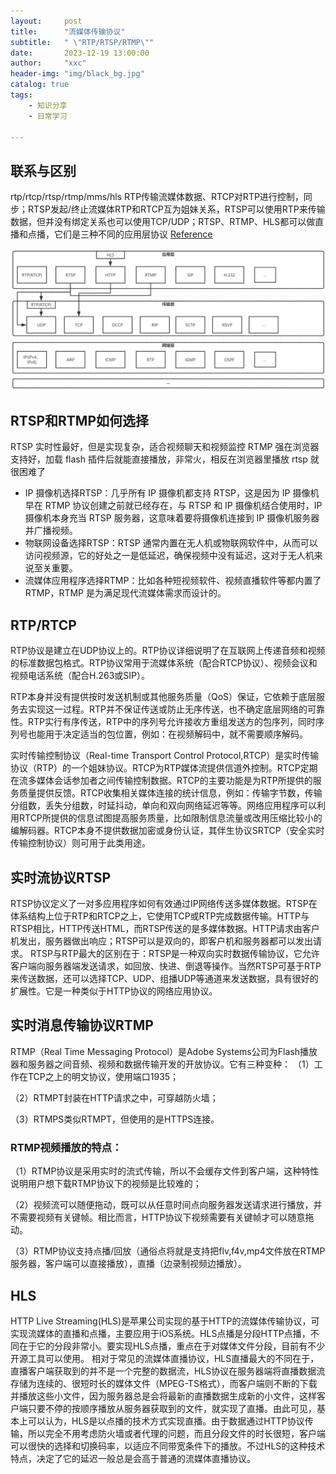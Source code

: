 ```yaml
---
layout:     post
title:      "流媒体传输协议"
subtitle:   " \"RTP/RTSP/RTMP\""
date:       2023-12-19 13:00:00
author:     "xxc"
header-img: "img/black_bg.jpg"
catalog: true
tags:
    - 知识分享
    - 日常学习

---
```

<head>
    <script src="https://cdn.mathjax.org/mathjax/latest/MathJax.js?config=TeX-AMS-MML_HTMLorMML" type="text/javascript"></script>
    <script type="text/x-mathjax-config">
        MathJax.Hub.Config({
            tex2jax: {
            skipTags: ['script', 'noscript', 'style', 'textarea', 'pre'],
            inlineMath: [['$','$']]
            }
        });
    </script>
</head>

## 联系与区别
rtp/rtcp/rtsp/rtmp/mms/hls
RTP传输流媒体数据、RTCP对RTP进行控制，同步；RTSP发起/终止流媒体RTP和RTCP互为姐妹关系，RTSP可以使用RTP来传输数据，但并没有绑定关系也可以使用TCP/UDP；RTSP、RTMP、HLS都可以做直播和点播，它们是三种不同的应用层协议
[Reference](https://xie.infoq.cn/article/e35bb0d6b7d6943df6fff509d)

![relation](/img/stream_protocol/bg.png)

## RTSP和RTMP如何选择
RTSP 实时性最好，但是实现复杂，适合视频聊天和视频监控
RTMP 强在浏览器支持好，加载 flash 插件后就能直接播放，非常火，相反在浏览器里播放 rtsp 就很困难了
- IP 摄像机选择RTSP：几乎所有 IP 摄像机都支持 RTSP，这是因为 IP 摄像机早在 RTMP 协议创建之前就已经存在，与 RTSP 和 IP 摄像机结合使用时，IP 摄像机本身充当 RTSP 服务器，这意味着要将摄像机连接到 IP 摄像机服务器并广播视频。
- 物联网设备选择RTSP：RTSP 通常内置在无人机或物联网软件中，从而可以访问视频源，它的好处之一是低延迟，确保视频中没有延迟，这对于无人机来说至关重要。
- 流媒体应用程序选择RTMP：比如各种短视频软件、视频直播软件等都内置了RTMP，RTMP 是为满足现代流媒体需求而设计的。

## RTP/RTCP
RTP协议是建立在UDP协议上的。RTP协议详细说明了在互联网上传递音频和视频的标准数据包格式。RTP协议常用于流媒体系统（配合RTCP协议）、视频会议和视频电话系统（配合H.263或SIP）。


RTP本身并没有提供按时发送机制或其他服务质量（QoS）保证，它依赖于底层服务去实现这一过程。RTP并不保证传送或防止无序传送，也不确定底层网络的可靠性。RTP实行有序传送，RTP中的序列号允许接收方重组发送方的包序列，同时序列号也能用于决定适当的包位置，例如：在视频解码中，就不需要顺序解码。

实时传输控制协议（Real-time Transport Control Protocol,RTCP）是实时传输协议（RTP）的一个姐妹协议。RTCP为RTP媒体流提供信道外控制。RTCP定期在流多媒体会话参加者之间传输控制数据。RTCP的主要功能是为RTP所提供的服务质量提供反馈。RTCP收集相关媒体连接的统计信息，例如：传输字节数，传输分组数，丢失分组数，时延抖动，单向和双向网络延迟等等。网络应用程序可以利用RTCP所提供的信息试图提高服务质量，比如限制信息流量或改用压缩比较小的编解码器。RTCP本身不提供数据加密或身份认证，其伴生协议SRTCP（安全实时传输控制协议）则可用于此类用途。

## 实时流协议RTSP
RTSP协议定义了一对多应用程序如何有效通过IP网络传送多媒体数据。RTSP在体系结构上位于RTP和RTCP之上，它使用TCP或RTP完成数据传输。HTTP与RTSP相比，HTTP传送HTML，而RTSP传送的是多媒体数据。HTTP请求由客户机发出，服务器做出响应；RTSP可以是双向的，即客户机和服务器都可以发出请求。
RTSP与RTP最大的区别在于：RTSP是一种双向实时数据传输协议，它允许客户端向服务器端发送请求，如回放、快进、倒退等操作。当然RTSP可基于RTP来传送数据，还可以选择TCP、UDP、组播UDP等通道来发送数据，具有很好的扩展性。它是一种类似于HTTP协议的网络应用协议。

## 实时消息传输协议RTMP
RTMP（Real Time Messaging Protocol）是Adobe Systems公司为Flash播放器和服务器之间音频、视频和数据传输开发的开放协议。它有三种变种：
（1）工作在TCP之上的明文协议，使用端口1935；

（2）RTMPT封装在HTTP请求之中，可穿越防火墙；

（3）RTMPS类似RTMPT，但使用的是HTTPS连接。

### RTMP视频播放的特点：
（1）RTMP协议是采用实时的流式传输，所以不会缓存文件到客户端，这种特性说明用户想下载RTMP协议下的视频是比较难的；

（2）视频流可以随便拖动，既可以从任意时间点向服务器发送请求进行播放，并不需要视频有关键帧。相比而言，HTTP协议下视频需要有关键帧才可以随意拖动。

（3）RTMP协议支持点播/回放（通俗点将就是支持把flv,f4v,mp4文件放在RTMP服务器，客户端可以直接播放），直播（边录制视频边播放）。

## HLS
HTTP Live Streaming(HLS)是苹果公司实现的基于HTTP的流媒体传输协议，可实现流媒体的直播和点播，主要应用于iOS系统。HLS点播是分段HTTP点播，不同在于它的分段非常小。要实现HLS点播，重点在于对媒体文件分段，目前有不少开源工具可以使用。
相对于常见的流媒体直播协议，HLS直播最大的不同在于，直播客户端获取到的并不是一个完整的数据流，HLS协议在服务器端将直播数据流存储为连续的、很短时长的媒体文件（MPEG-TS格式），而客户端则不断的下载并播放这些小文件，因为服务器总是会将最新的直播数据生成新的小文件，这样客户端只要不停的按顺序播放从服务器获取到的文件，就实现了直播。由此可见，基本上可以认为，HLS是以点播的技术方式实现直播。由于数据通过HTTP协议传输，所以完全不用考虑防火墙或者代理的问题，而且分段文件的时长很短，客户端可以很快的选择和切换码率，以适应不同带宽条件下的播放。不过HLS的这种技术特点，决定了它的延迟一般总是会高于普通的流媒体直播协议。